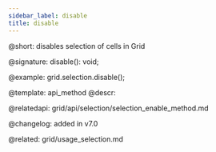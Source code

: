 ```yaml
---
sidebar_label: disable
title: disable
---          
```


@short: disables selection of cells in Grid

@signature: disable(): void;

@example:
grid.selection.disable();

@template: api_method
@descr:

@relatedapi: 
grid/api/selection/selection_enable_method.md



@changelog:
added in v7.0

@related: grid/usage_selection.md
